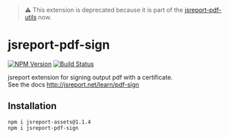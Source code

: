 > ⚠️ This extension is deprecated because it is part of the [jsreport-pdf-utils](https://jsreport.net/learn/pdf-utils) now.

# jsreport-pdf-sign

[![NPM Version](http://img.shields.io/npm/v/jsreport-pdf-sign.svg?style=flat-square)](https://npmjs.com/package/jsreport-pdf-sign)
[![Build Status](https://travis-ci.org/jsreport/jsreport-pdf-sign.png?branch=master)](https://travis-ci.org/jsreport/jsreport-pdf-sign)

jsreport extension for signing output pdf with a certificate.    
See the docs http://jsreport.net/learn/pdf-sign 

## Installation

```
npm i jsreport-assets@1.1.4
npm i jsreport-pdf-sign
```